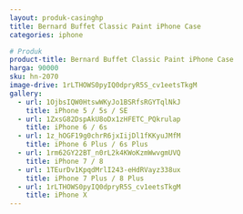 ```yaml
---
layout: produk-casinghp
title: Bernard Buffet Classic Paint iPhone Case
categories: iphone

# Produk
product-title: Bernard Buffet Classic Paint iPhone Case
harga: 90000
sku: hn-2070
image-drive: 1rLTHOWS0pyIQ0dpryR5S_cv1eetsTkgM
gallery:
  - url: 1OjbsIQW0HtswWKyJo1BSRfsRGYTqlNkJ
    title: iPhone 5 / 5s / SE
  - url: 1ZxsG82DspAkU8oDx1zHFETC_PQkrulap
    title: iPhone 6 / 6s
  - url: 1z_hOGF19g0chrR6jxIijDl1fKKyuJMfM
    title: iPhone 6 Plus / 6s Plus
  - url: 1rm62GY22BT_n0rL2k4KWoKzmWwvgmUVQ
    title: iPhone 7 / 8
  - url: 1TEurDv1KpqdMrlI243-eHdRVayz338ux
    title: iPhone 7 Plus / 8 Plus
  - url: 1rLTHOWS0pyIQ0dpryR5S_cv1eetsTkgM
    title: iPhone X
---
```

